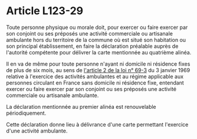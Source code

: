 # Article L123-29

<p>Toute personne physique ou morale doit, pour exercer ou faire exercer par son conjoint ou ses préposés une activité commerciale ou artisanale ambulante hors du territoire de la commune où est situé son habitation ou son principal établissement, en faire la déclaration préalable auprès de l'autorité compétente pour délivrer la carte mentionnée au quatrième alinéa. </p><p>Il en va de même pour toute personne n'ayant ni domicile ni résidence fixes de plus de six mois, au sens de <a href='/affichTexteArticle.do?cidTexte=JORFTEXT000000317526&idArticle=LEGIARTI000006507304&dateTexte=&categorieLien=cid' title='Loi n°69-3 du 3 janvier 1969 - art. 2 (V)'>l'article 2 de la loi n° 69-3</a> du 3 janvier 1969 relative à l'exercice des activités ambulantes et au régime applicable aux personnes circulant en France sans domicile ni résidence fixe, entendant exercer ou faire exercer par son conjoint ou ses préposés une activité commerciale ou artisanale ambulante. </p><p>La déclaration mentionnée au premier alinéa est renouvelable périodiquement. </p><p>Cette déclaration donne lieu à délivrance d'une carte permettant l'exercice d'une activité ambulante.</p>